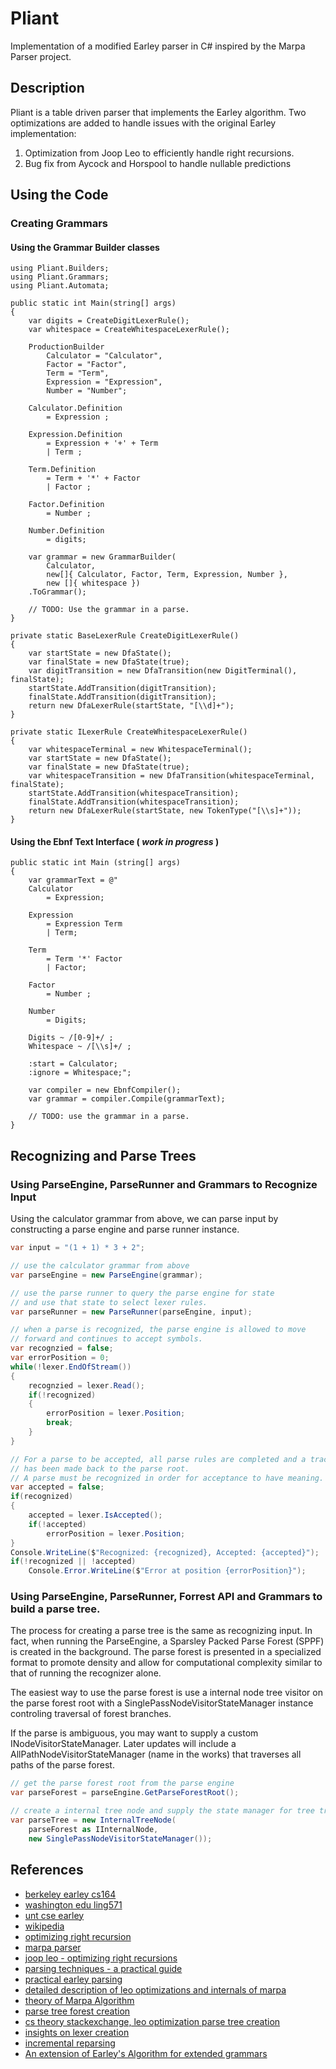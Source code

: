 # Pliant
Implementation of a modified Earley parser in C# inspired by the Marpa Parser project.

## Description
Pliant is a table driven parser that implements the Earley algorithm. Two optimizations are added to handle issues with the original Earley implementation: 

1. Optimization from Joop Leo to efficiently handle right recursions. 
2. Bug fix from Aycock and Horspool to handle nullable predictions

## Using the Code

### Creating Grammars

#### Using the Grammar Builder classes

```CSharp
using Pliant.Builders;
using Pliant.Grammars;
using Pliant.Automata;

public static int Main(string[] args)
{
	var digits = CreateDigitLexerRule();
	var whitespace = CreateWhitespaceLexerRule();
	
	ProductionBuilder 
		Calculator = "Calculator",
		Factor = "Factor",
		Term = "Term",
		Expression = "Expression",
		Number = "Number";
		
	Calculator.Definition 
		= Expression ;
		
	Expression.Definition
		= Expression + '+' + Term 
		| Term ;

	Term.Definition 
		= Term + '*' + Factor
		| Factor ;
		
	Factor.Definition 
		= Number ;
		
	Number.Definition
		= digits;
		
	var grammar = new GrammarBuilder(
		Calculator, 
		new[]{ Calculator, Factor, Term, Expression, Number }, 
		new []{ whitespace })
	.ToGrammar();	
	
	// TODO: Use the grammar in a parse.
}

private static BaseLexerRule CreateDigitLexerRule()
{
	var startState = new DfaState();
	var finalState = new DfaState(true);
	var digitTransition = new DfaTransition(new DigitTerminal(), finalState);
	startState.AddTransition(digitTransition);
	finalState.AddTransition(digitTransition);
	return new DfaLexerRule(startState, "[\\d]+");
}

private static ILexerRule CreateWhitespaceLexerRule()
{
	var whitespaceTerminal = new WhitespaceTerminal();
	var startState = new DfaState();
	var finalState = new DfaState(true);
	var whitespaceTransition = new DfaTransition(whitespaceTerminal, finalState);
	startState.AddTransition(whitespaceTransition);
	finalState.AddTransition(whitespaceTransition);
	return new DfaLexerRule(startState, new TokenType("[\\s]+"));	
}		
```

#### Using the Ebnf Text Interface ( *work in progress* )

```CSharp
public static int Main (string[] args)
{
	var grammarText = @"
	Calculator 
		= Expression;
		
	Expression 
		= Expression Term
		| Term;
		
	Term 
		= Term '*' Factor
		| Factor;
		
	Factor 
		= Number ;
	
	Number 
		= Digits;
		
	Digits ~ /[0-9]+/ ;
	Whitespace ~ /[\\s]+/ ;
	
	:start = Calculator;
	:ignore = Whitespace;";
	
	var compiler = new EbnfCompiler();
	var grammar = compiler.Compile(grammarText);
	
	// TODO: use the grammar in a parse.
}
```
## Recognizing and Parse Trees

### Using ParseEngine, ParseRunner and Grammars to Recognize Input

Using the calculator grammar from above, we can parse input by constructing
a parse engine and parse runner instance.

```csharp
var input = "(1 + 1) * 3 + 2";

// use the calculator grammar from above
var parseEngine = new ParseEngine(grammar);

// use the parse runner to query the parse engine for state
// and use that state to select lexer rules.
var parseRunner = new ParseRunner(parseEngine, input);

// when a parse is recognized, the parse engine is allowed to move
// forward and continues to accept symbols. 
var recognzied = false;
var errorPosition = 0;
while(!lexer.EndOfStream())
{
	recognzied = lexer.Read();
	if(!recognized)
	{	
		errorPosition = lexer.Position;
		break;
	}
}

// For a parse to be accepted, all parse rules are completed and a trace
// has been made back to the parse root.
// A parse must be recognized in order for acceptance to have meaning.
var accepted = false;
if(recognized)
{
	accepted = lexer.IsAccepted();
	if(!accepted)
		errorPosition = lexer.Position;
}
Console.WriteLine($"Recognized: {recognized}, Accepted: {accepted}");
if(!recognized || !accepted)
	Console.Error.WriteLine($"Error at position {errorPosition}");
```

### Using ParseEngine, ParseRunner, Forrest API and Grammars to build a parse tree.

The process for creating a parse tree is the same as recognizing input. 
In fact, when running the ParseEngine, a Sparsley Packed Parse Forest (SPPF) is created 
in the background. The parse forest is presented in a specialized format to promote density and allow for 
computational complexity similar to that of running the recognizer alone. 

The easiest way to use the parse forest is use a internal node tree visitor on the parse forest root 
with a SinglePassNodeVisitorStateManager instance controling traversal of forest branches.

If the parse is ambiguous, you may want to supply a custom INodeVisitorStateManager. Later updates
will include a AllPathNodeVisitorStateManager (name in the works) that traverses
all paths of the parse forest. 

```csharp
// get the parse forest root from the parse engine
var parseForest = parseEngine.GetParseForestRoot();

// create a internal tree node and supply the state manager for tree traversal.
var parseTree = new InternalTreeNode(
    parseForest as IInternalNode,
    new SinglePassNodeVisitorStateManager());
```

## References

* [berkeley earley cs164](http://inst.eecs.berkeley.edu/~cs164/fa10/earley/earley.html)
* [washington edu ling571](http://courses.washington.edu/ling571/ling571_fall_2010/slides/parsing_earley.pdf)
* [unt cse earley](http://www.cse.unt.edu/~tarau/teaching/NLP/Earley%20parser.pdf)
* [wikipedia](http://en.wikipedia.org/wiki/Earley_parser)
* [optimizing right recursion](http://loup-vaillant.fr/tutorials/earley-parsing/right-recursion)
* [marpa parser](http://jeffreykegler.github.io/Ocean-of-Awareness-blog/)
* [joop leo - optimizing right recursions](http://www.sciencedirect.com/science/article/pii/030439759190180A)
* [parsing techniques - a practical guide](http://amzn.com/B0017AMLL8)
* [practical earley parsing](http://webhome.cs.uvic.ca/~nigelh/Publications/PracticalEarleyParsing.pdf)
* [detailed description of leo optimizations and internals of marpa](https://github.com/jeffreykegler/kollos/blob/master/notes/misc/leo2.md)
* [theory of Marpa Algorithm](https://docs.google.com/file/d/0B9_mR_M2zOc4Ni1zSW5IYzk3TGc/edit)
* [parse tree forest creation](http://www.sciencedirect.com/science/article/pii/S1571066108001497)
* [cs theory stackexchange, leo optimization parse tree creation](http://cstheory.stackexchange.com/q/31182/32787)
* [insights on lexer creation](https://youtu.be/XaScLywH2CI)
* [incremental reparsing](http://www.aclweb.org/anthology/E89-1033.pdf)
* [An extension of Earley's Algorithm for extended grammars](http://link.springer.com/chapter/10.1007%2F978-1-4020-3953-9_22)